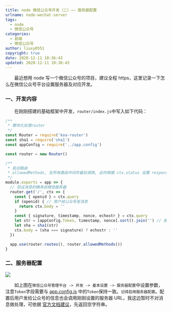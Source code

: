 ```yaml
---
title: node 微信公众号开发（二）—— 服务器配置
urlname: node-wechat-server
tags:
  - node
  - 微信公众号
categories:
  - 前端
  - 微信公众号
author: liuxy0551
copyright: true
date: 2020-12-11 10:36:43
updated: 2020-12-11 10:36:43
---
```


&emsp;&emsp;最近想用 node 写一个微信公众号的项目，建议全程 https，这里记录一下怎么在微信公众号平台设置服务器及对应开发。

<!--more-->


### 一、开发内容

&emsp;&emsp;在刚刚搭建的基础框架中开发，`router/index.js`中写入如下代码：

``` javascript
/**
 * 模块化处理router
 */
const Router = require('koa-router')
const sha1 = require('sha1')
const appConfig = require('../app.config')

const router = new Router()

/**
 * 启动路由
 * allowedMethods, 在所有路由中间件最后调用, 此时根据 ctx.status 设置 response 响应头
 */
module.exports = app => {
  // 验证消息的确来自微信服务器
  router.get('/', ctx => {
    const { openid } = ctx.query
    if (openid) { // 用户给公众号发消息
      return ctx.body = ''
    }
    const { signature, timestamp, nonce, echostr } = ctx.query
    let str = [appConfig.Token, timestamp, nonce].sort().join('') // 按字典排序，拼接字符串
    let sha = sha1(str)
    ctx.body = (sha === signature) ? echostr : ''
  })

  app.use(router.routes(), router.allowedMethods())
}
```

### 二、服务器配置

![](https://liuxianyu.cn/image-hosting/posts/node-wechat/1.png)

&emsp;&emsp;如上图在`微信公众号管理平台 -> 开发 -> 基本设置 -> 服务器配置`中设置参数，注意`Token`字段需要与 <a href="https://liuxianyu.cn/article/node-wechat-base-koa.html#2-app-config-js" target="_black">app.config.js</a> 中的`Token`保持一致。`记得启用服务器配置`。配置后用户发给公众号的信息也会调用刚刚设置的服务器 URL，我这边暂时不对消息做处理，可依据 <a href="https://developers.weixin.qq.com/doc/offiaccount/Basic_Information/Access_Overview.html" target="_black">官方文档建议</a>，先返回空字符串。

